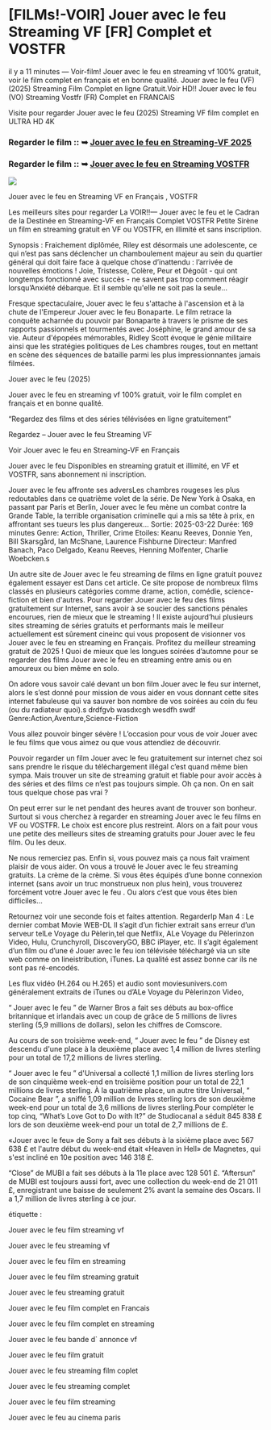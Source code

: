 # [FILMs!-VOIR] Jouer avec le feu Streaming VF [FR] Complet et VOSTFR

il y a 11 minutes — Voir-film! Jouer avec le feu en streaming vf 100% gratuit, voir le film complet en français et en bonne qualité. Jouer avec le feu (VF) (2025) Streaming Film Complet en ligne Gratuit.Voir HD!! Jouer avec le feu (VO) Streaming Vostfr (FR) Complet en FRANCAIS

Visite pour regarder Jouer avec le feu (2025) Streaming VF film complet en ULTRA HD 4K

### Regarder le film :: ➥ [Jouer avec le feu en Streaming-VF 2025](https://t.co/542nnsrxXi)

### Regarder le film :: ➥ [Jouer avec le feu en Streaming VOSTFR](https://t.co/542nnsrxXi)

<p dir="auto"><a href="https://t.co/542nnsrxXi" title="PLAYNOW" rel="nofollow"><img src="https://i.imgur.com/jhNGoEt.gif" style="max-width: 100%;"></a></p>

Jouer avec le feu en Streaming VF en Français , VOSTFR

Les meilleurs sites pour regarder La VOIR!!— Jouer avec le feu et le Cadran de la Destinée en Streaming-VF en Français Complet VOSTFR Petite Sirène un film en streaming gratuit en VF ou VOSTFR, en illimité et sans inscription.

Synopsis : Fraichement diplômée, Riley est désormais une adolescente, ce qui n’est pas sans déclencher un chamboulement majeur au sein du quartier général qui doit faire face à quelque chose d’inattendu : l’arrivée de nouvelles émotions ! Joie, Tristesse, Colère, Peur et Dégoût - qui ont longtemps fonctionné avec succès - ne savent pas trop comment réagir lorsqu’Anxiété débarque. Et il semble qu'elle ne soit pas la seule...

Fresque spectaculaire, Jouer avec le feu s'attache à l'ascension et à la chute de l'Empereur Jouer avec le feu Bonaparte. Le film retrace la conquête acharnée du pouvoir par Bonaparte à travers le prisme de ses rapports passionnels et tourmentés avec Joséphine, le grand amour de sa vie. Auteur d'épopées mémorables, Ridley Scott évoque le génie militaire ainsi que les stratégies politiques de Les chambres rouges, tout en mettant en scène des séquences de bataille parmi les plus impressionnantes jamais filmées.

Jouer avec le feu (2025)

Jouer avec le feu en streaming vf 100% gratuit, voir le film complet en français et en bonne qualité.

“Regardez des films et des séries télévisées en ligne gratuitement”

Regardez – Jouer avec le feu Streaming VF

Voir Jouer avec le feu en Streaming-VF en Français

Jouer avec le feu Disponibles en streaming gratuit et illimité, en VF et VOSTFR, sans abonnement ni inscription.

Jouer avec le feu affronte ses adversLes chambres rougeses les plus redoutables dans ce quatrième volet de la série. De New York à Osaka, en passant par Paris et Berlin, Jouer avec le feu mène un combat contre la Grande Table, la terrible organisation criminelle qui a mis sa tête à prix, en affrontant ses tueurs les plus dangereux... Sortie: 2025-03-22 Durée: 169 minutes Genre: Action, Thriller, Crime Etoiles: Keanu Reeves, Donnie Yen, Bill Skarsgård, Ian McShane, Laurence Fishburne Directeur: Manfred Banach, Paco Delgado, Keanu Reeves, Henning Molfenter, Charlie Woebcken.s

Un autre site de Jouer avec le feu streaming de films en ligne gratuit pouvez également essayer est Dans cet article. Ce site propose de nombreux films classés en plusieurs catégories comme drame, action, comédie, science-fiction et bien d'autres. Pour regarder Jouer avec le feu des films gratuitement sur Internet, sans avoir à se soucier des sanctions pénales encourues, rien de mieux que le streaming ! Il existe aujourd’hui plusieurs sites streaming de séries gratuits et performants mais le meilleur actuellement est sûrement cineinc qui vous proposent de visionner vos Jouer avec le feu en streaming en Français. Profitez du meilleur streaming gratuit de 2025 ! Quoi de mieux que les longues soirées d’automne pour se regarder des films Jouer avec le feu en streaming entre amis ou en amoureux ou bien même en solo.

On adore vous savoir calé devant un bon film Jouer avec le feu sur internet, alors le s’est donné pour mission de vous aider en vous donnant cette sites internet fabuleuse qui va sauver bon nombre de vos soirées au coin du feu (ou du radiateur quoi).s drdfgvb wasdxcgh wesdfh swdf Genre:Action,Aventure,Science-Fiction

Vous allez pouvoir binger sévère ! L’occasion pour vous de voir Jouer avec le feu films que vous aimez ou que vous attendiez de découvrir.

Pouvoir regarder un film Jouer avec le feu gratuitement sur internet chez soi sans prendre le risque du téléchargement illégal c’est quand même bien sympa. Mais trouver un site de streaming gratuit et fiable pour avoir accès à des séries et des films ce n’est pas toujours simple. Oh ça non. On en sait tous quelque chose pas vrai ?

On peut errer sur le net pendant des heures avant de trouver son bonheur. Surtout si vous cherchez à regarder en streaming Jouer avec le feu films en VF ou VOSTFR. Le choix est encore plus restreint. Alors on a fait pour vous une petite des meilleurs sites de streaming gratuits pour Jouer avec le feu film. Ou les deux.

Ne nous remerciez pas. Enfin si, vous pouvez mais ça nous fait vraiment plaisir de vous aider. On vous a trouvé le Jouer avec le feu streaming gratuits. La crème de la crème. Si vous êtes équipés d’une bonne connexion internet (sans avoir un truc monstrueux non plus hein), vous trouverez forcément votre Jouer avec le feu . Ou alors c’est que vous êtes bien difficiles…

Retournez voir une seconde fois et faites attention. RegarderIp Man 4 : Le dernier combat Movie WEB-DL Il s’agit d’un fichier extrait sans erreur d’un serveur telLe Voyage du Pèlerin,tel que Netflix, ALe Voyage du Pèlerinzon Video, Hulu, Crunchyroll, DiscoveryGO, BBC iPlayer, etc. Il s’agit également d’un film ou d’une é Jouer avec le feu ion télévisée téléchargé via un site web comme on lineistribution, iTunes. La qualité est assez bonne car ils ne sont pas ré-encodés.

Les flux vidéo (H.264 ou H.265) et audio sont moviesunivers.com généralement extraits de iTunes ou d’ALe Voyage du Pèlerinzon Video,

“ Jouer avec le feu ” de Warner Bros a fait ses débuts au box-office britannique et irlandais avec un coup de grâce de 5 millions de livres sterling (5,9 millions de dollars), selon les chiffres de Comscore.

Au cours de son troisième week-end, “ Jouer avec le feu ” de Disney est descendu d'une place à la deuxième place avec 1,4 million de livres sterling pour un total de 17,2 millions de livres sterling.

“ Jouer avec le feu ” d'Universal a collecté 1,1 million de livres sterling lors de son cinquième week-end en troisième position pour un total de 22,1 millions de livres sterling. À la quatrième place, un autre titre Universal, “ Cocaine Bear ”, a sniffé 1,09 million de livres sterling lors de son deuxième week-end pour un total de 3,6 millions de livres sterling.Pour compléter le top cinq, “What’s Love Got to Do with It?” de Studiocanal a séduit 845 838 £ lors de son deuxième week-end pour un total de 2,7 millions de £.

«Jouer avec le feu» de Sony a fait ses débuts à la sixième place avec 567 638 £ et l'autre début du week-end était «Heaven in Hell» de Magnetes, qui s'est incliné en 10e position avec 146 318 £.

“Close” de MUBI a fait ses débuts à la 11e place avec 128 501 £. “Aftersun” de MUBI est toujours aussi fort, avec une collection du week-end de 21 011 £, enregistrant une baisse de seulement 2% avant la semaine des Oscars. Il a 1,7 million de livres sterling à ce jour.

étiquette :

Jouer avec le feu film streaming vf

Jouer avec le feu streaming vf

Jouer avec le feu film en streaming

Jouer avec le feu film streaming gratuit

Jouer avec le feu streaming gratuit

Jouer avec le feu film complet en Francais

Jouer avec le feu film complet en streaming

Jouer avec le feu bande d` annonce vf

Jouer avec le feu film gratuit

Jouer avec le feu streaming film coplet

Jouer avec le feu streaming complet

Jouer avec le feu film streaming

Jouer avec le feu au cinema paris
